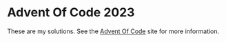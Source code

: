 Advent Of Code 2023
===================

These are my solutions. See the [Advent Of Code](http://adventofcode.com/) site for more information.
